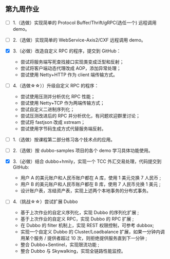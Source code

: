 ## 第九周作业
- [ ] 1.（选做）实现简单的 Protocol Buffer/Thrift/gRPC(选任一个) 远程调用 demo。
- [ ] 2.（选做）实现简单的 WebService-Axis2/CXF 远程调用 demo。
- [x] 3.（必做）改造自定义 RPC 的程序，提交到 GitHub：

   - 尝试将服务端写死查找接口实现类变成泛型和反射；
    - 尝试将客户端动态代理改成 AOP，添加异常处理；
    - 尝试使用 Netty+HTTP 作为 client 端传输方式。
    
- [ ] 4.（选做☆☆））升级自定义 RPC 的程序：

    - 尝试使用压测并分析优化 RPC 性能；
    - 尝试使用 Netty+TCP 作为两端传输方式；
    - 尝试自定义二进制序列化；
    - 尝试压测改进后的 RPC 并分析优化，有问题欢迎群里讨论；
    - 尝试将 fastjson 改成 xstream；
    - 尝试使用字节码生成方式代替服务端反射。

- [ ] 1.（选做）按课程第二部分练习各个技术点的应用。

- [ ] 2.（选做）按 dubbo-samples 项目的各个 demo 学习具体功能使用。

- [X] 3.（必做）结合 dubbo+hmily，实现一个 TCC 外汇交易处理，代码提交到 GitHub:
    - 用户 A 的美元账户和人民币账户都在 A 库，使用 1 美元兑换 7 人民币 ;
    - 用户 B 的美元账户和人民币账户都在 B 库，使用 7 人民币兑换 1 美元 ;
    - 设计账户表，冻结资产表，实现上述两个本地事务的分布式事务。
- [ ] 4.（挑战☆☆）尝试扩展 Dubbo

    - 基于上次作业的自定义序列化，实现 Dubbo 的序列化扩展 ;
    - 基于上次作业的自定义 RPC，实现 Dubbo 的 RPC 扩展 ;
    - 在 Dubbo 的 filter 机制上，实现 REST 权限控制，可参考 dubbox;
    - 实现一个自定义 Dubbo 的 Cluster/Loadbalance 扩展，如果一分钟内调用某个服务 / 提供者超过 10 次，则拒绝提供服务直到下一分钟 ;
    - 整合 Dubbo+Sentinel，实现限流功能 ;
    - 整合 Dubbo 与 Skywalking，实现全链路性能监控。